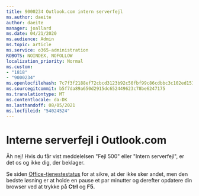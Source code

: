 ```yaml
---
title: 9000234 Outlook.com intern serverfejl
ms.author: daeite
author: daeite
manager: joallard
ms.date: 04/21/2020
ms.audience: Admin
ms.topic: article
ms.service: o365-administration
ROBOTS: NOINDEX, NOFOLLOW
localization_priority: Normal
ms.custom:
- "1818"
- "9000234"
ms.openlocfilehash: 7c7f3f2188ef72cbcd3123b92c50fbf99c86cdbbc3c102ed151df341dc6f5910
ms.sourcegitcommit: b5f7da89a650d2915dc652449623c78be6247175
ms.translationtype: MT
ms.contentlocale: da-DK
ms.lasthandoff: 08/05/2021
ms.locfileid: "54024524"
---
```

# <a name="internal-server-errors-in-outlookcom"></a>Interne serverfejl i Outlook.com

Åh nej! Hvis du får vist meddelelsen "Fejl 500" eller "Intern serverfejl", er det os og ikke dig, der beklager.

Se siden [Office-tjenestestatus](https://portal.office.com/servicestatus) for at sikre, at der ikke sker andet, men den bedste løsning er at holde en pause et par minutter og derefter opdatere din browser ved at trykke på **Ctrl** og **F5.**